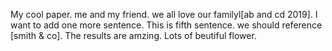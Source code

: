 My cool paper.
me and my friend.
we all love our familyl[ab and cd 2019].
I want to add one more sentence.
This is fifth sentence.
we should reference [smith & co].
The results are amzing.
Lots of beutiful flower.
